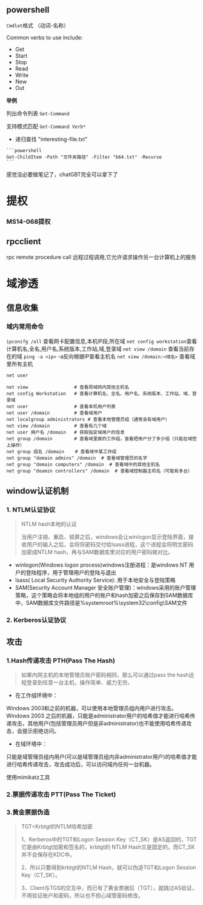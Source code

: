 ## powershell

 `Cmdlet`格式  （动词-名称）

Common verbs to use include:

-   Get
-   Start
-   Stop 
-   Read
-   Write
-   New
-   Out

**举例**

列出命令列表 `Get-Command`

支持模式匹配 `Get-Command Verb*`

*    递归查找 "interesting-file.txt"

    ```powershell
    Get-ChildItem -Path "文件夹路径" -Filter "b64.txt" -Recurse
    ```

感觉没必要做笔记了，chatGBT完全可以拿下了

# 提权
### MS14-068提权

## rpcclient
rpc remote procedure call 远程过程调用,它允许请求操作另一台计算机上的服务

# 域渗透
## 信息收集
### 域内常用命令
`ipconifg /all` 查看网卡配置信息,本机IP段,所在域
`net config workstation`查看计算机名,全名,用户名,系统版本,工作站,域,登录域
`net view /domain` 查看当前存在的域
`ping -a <ip>` -a反向根据IP查看主机名
`net view /domain:<域名>` 查看域里所有主机

`net user`

```text
net view                 # 查看局域网内其他主机名
net config Workstation   # 查看计算机名、全名、用户名、系统版本、工作站、域、登录域
net user                 # 查看本机用户列表
net user /domain         # 查看域用户
net localgroup administrators # 查看本地管理员组（通常会有域用户）
net view /domain         # 查看有几个域
net user 用户名 /domain   # 获取指定域用户的信息
net group /domain        # 查看域里面的工作组，查看把用户分了多少组（只能在域控上操作）
net group 组名 /domain    # 查看域中某工作组
net group "domain admins" /domain  # 查看域管理员的名字
net group "domain computers" /domain  # 查看域中的其他主机名
net group "doamin controllers" /domain  # 查看域控制器主机名（可能有多台）
```

## window认证机制
### 1. NTLM认证协议
> NTLM hash本地的认证
> 
> 当用户注销、重启、锁屏之后，windows会让winlogon显示登陆界面，接收用户的输入之后，会将将密码交付给lsass进程，这个进程会将明文密码加密成NTLM hash，再与SAM数据库里对应的用户密码做对比。

- winlogon(Windows logon process)windows注册进程：是windows NT 用户的登陆程序，用于管理用户的登陆与退出
- lsass( Local Security Authority Service): 用于本地安全与登陆策略
- SAM(Security Account Manager 安全账户管理)：windows采用的账户管理策略，这个策略会将本地组的用户的账户和hash加密之后保存到SAM数据库中，SAM数据库文件路径是%systemroot%\system32\config\SAM文件




### 2. Kerberos认证协议
 
## 攻击
### 1.Hash传递攻击 PTH(Pass The Hash)

> 如果内网主机的本地管理员账户密码相同，那么可以通过pass the hash远程登录到任意一台主机，操作简单、威力无穷。



+ 在工作组环境中：

Windows 2003和之前的机器，可以使用本地管理员组内用户进行攻击。
Windows 2003 之后的机器，只能是administrator用户的哈希值才能进行哈希传递攻击，其他用户(包括管理员用户但是非administrator)也不能使用哈希传递攻击，会提示拒绝访问。
- 在域环境中：

只能是域管理员组内用户(可以是域管理员组内非administrator用户)的哈希值才能进行哈希传递攻击，攻击成功后，可以访问域内任何一台机器。



使用mimikatz工具

### 2.票据传递攻击 PTT(Pass The Ticket)

### 3.黄金票据伪造
> TGT=Krbtgt的NTLM哈希加密
> 
> 1、Kerberos中的TGT和Logon Session Key（CT_SK）是AS返回的，TGT它是由Krbtgt加密和签名的，krbtgt的 NTLM Hash又是固定的，而CT_SK并不会保存在KDC中。
> 
> 2、所以只要得到krbtgt的NTLM Hash，就可以伪造TGT和Logon Session Key（CT_SK）。
> 
> 3、Client与TGS的交互中，而已有了黄金票据后（TGT），就跳过AS验证，不用验证账户和密码，所以也不担心域管密码修改。

